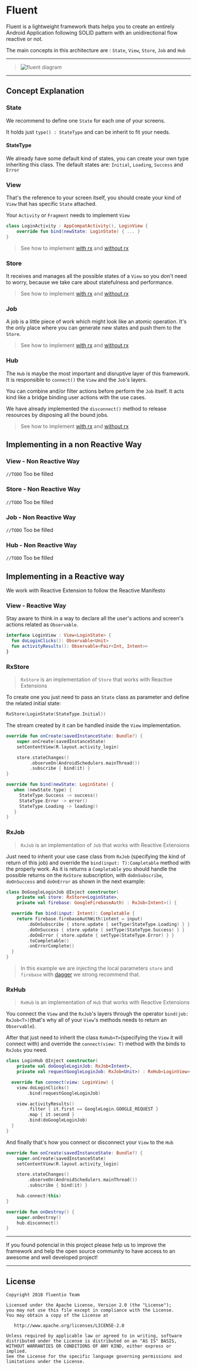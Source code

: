 
# Fluent 

Fluent is a lightweight framework thats helps you to create an entirely Android Application following SOLID pattern with an unidirectional flow reactive or not.

The main concepts in this architecture are : `State`, `View`, `Store`, `Job` and `Hub` 

---
>![fluent diagram](https://image.ibb.co/cAXPhH/Screen_Shot_2018_04_11_at_12_09_41.png)
---

## Concept Explanation

### State

We recommend to define one `State` for each one of your screens.

It holds just `type() : StateType` and can be inherit to fit your needs.

#### StateType

We already have some default kind of states, you can create your own type inheriting this class.
The default states are: `Initial`, `Loading`, `Success` and `Error`

### View

That's the reference to your screen itself, you should create your kind of `View` that has specific `State` attached.

Your `Activity` or `Fragment` needs to implement `View`

```kotlin
class LoginActivity : AppCompatActivity(), LoginView {
    override fun bind(newState: LoginState) { ... }
}
```

>See how to implement [with rx](#view---reactive-way) and [without rx](#view---non-reactive-way)

### Store

It receives and manages all the possible states of a `View` so you don't need to worry, because we take care about statefulness and performance.

>See how to implement [with rx](#rxstore) and [without rx](#store---non-reactive-way)

### Job

A job is a little piece of work which might look like an atomic operation. It's the only place where you can generate new states and push them to the `Store`.

>See how to implement [with rx](#rxjob) and [without rx](#job---non-reactive-way)

### Hub

The `Hub` is maybe the most important and disruptive layer of this framework. It is responsible to `connect()` the `View` and the `Job`'s layers.

You can combine and/or filter actions before perform the `Job` itself. It acts kind like a bridge binding user actions with the use cases. 

We have already implemented the `disconnect()` method to release resources by disposing all the bound jobs.

>See how to implement [with rx](#rxhub) and [without rx](#hub---non-reactive-way)


## Implementing in a non Reactive Way

### View - Non Reactive Way
`//TODO`
Too be filled

### Store - Non Reactive Way
`//TODO`
Too be filled

### Job - Non Reactive Way
`//TODO`
Too be filled

### Hub - Non Reactive Way
`//TODO`
Too be filled

## Implementing in a Reactive way

We work with Reactive Extension to follow the Reactive Manifesto

### View - Reactive Way

Stay aware to think in a way to declare all the user's actions and screen's actions related as `Observable`.

```kotlin
interface LoginView : View<LoginState> {
  fun doLoginClicks(): Observable<Unit>
  fun activityResults(): Observable<Pair<Int, Intent>>
}
```

### RxStore
> `RxStore` is an implementation of `Store` that works with Reactive Extensions

To create one you just need to pass an `State` class as parameter and define the related initial state:

```kotlin
RxStore(LoginState(StateType.Initial))
```

The stream created by it can be handled inside the `View` implementation.

```kotlin
override fun onCreate(savedInstanceState: Bundle?) {
    super.onCreate(savedInstanceState)
    setContentView(R.layout.activity_login)

    store.stateChanges()
         .observeOn(AndroidSchedulers.mainThread())
         .subscribe { bind(it) }
}

override fun bind(newState: LoginState) {
   when (newState.type) {
     StateType.Success -> success()
     StateType.Error -> error()
     StateType.Loading -> loading()
   }
}
```


### RxJob
> `RxJob` is an implementation of `Job` that works with Reactive Extensions

Just need to inherit your use case class from `RxJob` (specifying the kind of return of this job) and override the `bind(input: T):Completable` method with the properly work.  As it is returns a `Completable` you should handle the possible returns on the `RxStore` subscription, with `doOnSubscribe`, `doOnSuccess` and `doOnError` as shown in the next example:

```kotlin
class DoGoogleLoginJob @Inject constructor(
    private val store: RxStore<LoginState>,
    private val firebase: GoogleFirebaseAuth) : RxJob<Intent>() {

  override fun bind(input: Intent): Completable {
    return firebase.firebaseAuthWith(intent = input)
        .doOnSubscribe { store.update { setType(StateType.Loading) } }
        .doOnSuccess { store.update { setType(StateType.Success) } }
        .doOnError { store.update { setType(StateType.Error) } }
        .toCompletable()
        .onErrorComplete()
  }
}
```

> In this example we are injecting the local parameters `store` and `firebase` with [dagger](https://github.com/google/dagger) we strong recommend that.

### RxHub
> `RxHub` is an implementation of `Hub` that works with Reactive Extensions

You connect the `View` and the `RxJob`'s layers through the operator `bind(job: RxJob<T>)`(that's why all of your `View`'s methods needs to return an `Observable`).

After that just need to inherit the class `RxHub<T>`(specifying the `View` it will connect with) and override the `connect(view: T)` method with the binds to `RxJobs` you need.

```kotlin
class LoginHub @Inject constructor(
    private val doGoogleLoginJob: RxJob<Intent>,
    private val requestGoogleLoginJob: RxJob<Unit>) : RxHub<LoginView>() {

  override fun connect(view: LoginView) {
    view.doLoginClicks()
        .bind(requestGoogleLoginJob)

    view.activityResults()
        .filter { it.first == GoogleLogin.GOOGLE_REQUEST }
        .map { it.second }
        .bind(doGoogleLoginJob)
  }
}
```

And finally that's how you connect or disconnect your `View` to the `Hub`

```kotlin
override fun onCreate(savedInstanceState: Bundle?) {
    super.onCreate(savedInstanceState)
    setContentView(R.layout.activity_login)

    store.stateChanges()
        .observeOn(AndroidSchedulers.mainThread())
        .subscribe { bind(it) }

    hub.connect(this)
}

override fun onDestroy() {
    super.onDestroy()
    hub.disconnect()
}
```

---

If you found potencial in this project please help us to improve the framework and help the open source community to have access to an awesome and well developed project!

---

## License

```
Copyright 2018 fluentio Team

Licensed under the Apache License, Version 2.0 (the "License");
you may not use this file except in compliance with the License.
You may obtain a copy of the License at

   http://www.apache.org/licenses/LICENSE-2.0

Unless required by applicable law or agreed to in writing, software
distributed under the License is distributed on an "AS IS" BASIS,
WITHOUT WARRANTIES OR CONDITIONS OF ANY KIND, either express or implied.
See the License for the specific language governing permissions and
limitations under the License.
```
